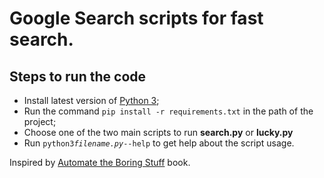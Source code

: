 # Google Search scripts for fast search.

## Steps to run the code
- Install latest version of [Python 3](https://www.python.org/downloads/);
- Run the command ```pip install -r requirements.txt``` in the path of the project;
- Choose one of the two main scripts to run **search.py** or **lucky.py**
- Run `python3`*`filename.py`*`--help` to get help about the script usage.

Inspired by [Automate the Boring Stuff](https://automatetheboringstuff.com/) book.
